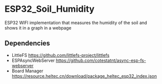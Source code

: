 # ESP32_Soil_Humidity
ESP32 WIFI implementation that measures the humidity of the soil and shows it in a graph in a webpage

## Dependencies

- LittleFS https://github.com/littlefs-project/littlefs
- ESPAsyncWebServer https://github.com/cotestatnt/async-esp-fs-webserver
- Board Manager https://resource.heltec.cn/download/package_heltec_esp32_index.json

